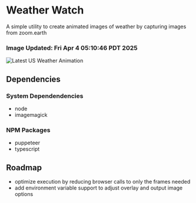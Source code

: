# Weather Watch

A simple utility to create animated images of weather by capturing images from zoom.earth

### Image Updated: Fri Apr  4 05:10:46 PDT 2025

![Latest US Weather Animation](animations/2025-04-04.webp)

## Dependencies
### System Dependendencies
* node
* imagemagick
### NPM Packages
* puppeteer
* typescript

## Roadmap
* optimize execution by reducing browser calls to only the frames needed
* add environment variable support to adjust overlay and output image options
